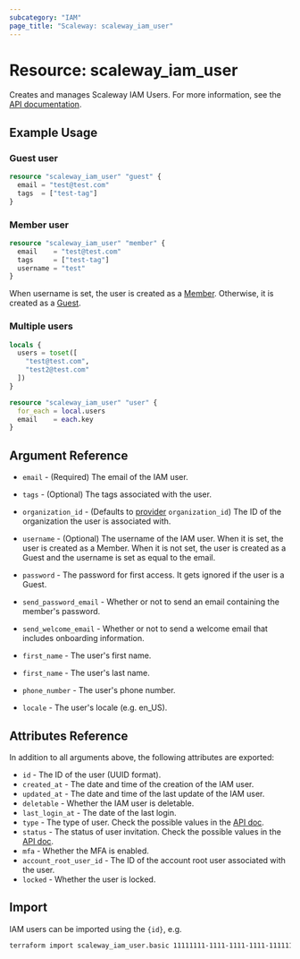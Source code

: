 ```yaml
---
subcategory: "IAM"
page_title: "Scaleway: scaleway_iam_user"
---
```


# Resource: scaleway_iam_user

Creates and manages Scaleway IAM Users.
For more information, see the [API documentation](https://www.scaleway.com/en/developers/api/iam/#path-users-list-users-of-an-organization).

## Example Usage

### Guest user

```terraform
resource "scaleway_iam_user" "guest" {
  email = "test@test.com"
  tags  = ["test-tag"]
}
```

### Member user

```terraform
resource "scaleway_iam_user" "member" {
  email    = "test@test.com"
  tags     = ["test-tag"]
  username = "test"
}
```

When username is set, the user is created as a [Member](https://www.scaleway.com/en/docs/iam/concepts/#member). Otherwise, it is created as a [Guest](https://www.scaleway.com/en/docs/iam/concepts/#guest).

### Multiple users

```terraform
locals {
  users = toset([
    "test@test.com",
    "test2@test.com"
  ])
}

resource "scaleway_iam_user" "user" {
  for_each = local.users
  email    = each.key
}
```

## Argument Reference

- `email` - (Required) The email of the IAM user.

- `tags` - (Optional) The tags associated with the user.

- `organization_id` - (Defaults to [provider](../index.md#organization_d) `organization_id`) The ID of the organization the user is associated with.

- `username` - (Optional) The username of the IAM user. When it is set, the user is created as a Member. When it is not set, the user is created as a Guest and the username is set as equal to the email.

- `password` - The password for first access. It gets ignored if the user is a Guest.

- `send_password_email` - Whether or not to send an email containing the member's password.

- `send_welcome_email` - Whether or not to send a welcome email that includes onboarding information.

- `first_name` - The user's first name.

- `first_name` - The user's last name.

- `phone_number` - The user's phone number.

- `locale` - The user's locale (e.g. en_US).

## Attributes Reference

In addition to all arguments above, the following attributes are exported:

- `id` - The ID of the user (UUID format).
- `created_at` - The date and time of the creation of the IAM user.
- `updated_at` - The date and time of the last update of the IAM user.
- `deletable` - Whether the IAM user is deletable.
- `last_login_at` - The date of the last login.
- `type` - The type of user. Check the possible values in the [API doc](https://www.scaleway.com/en/developers/api/iam/#path-users-get-a-given-user).
- `status` - The status of user invitation. Check the possible values in the [API doc](https://www.scaleway.com/en/developers/api/iam/#path-users-get-a-given-user).
- `mfa` - Whether the MFA is enabled.
- `account_root_user_id` - The ID of the account root user associated with the user.
- `locked` - Whether the user is locked.

## Import

IAM users can be imported using the `{id}`, e.g.

```bash
terraform import scaleway_iam_user.basic 11111111-1111-1111-1111-111111111111
```

